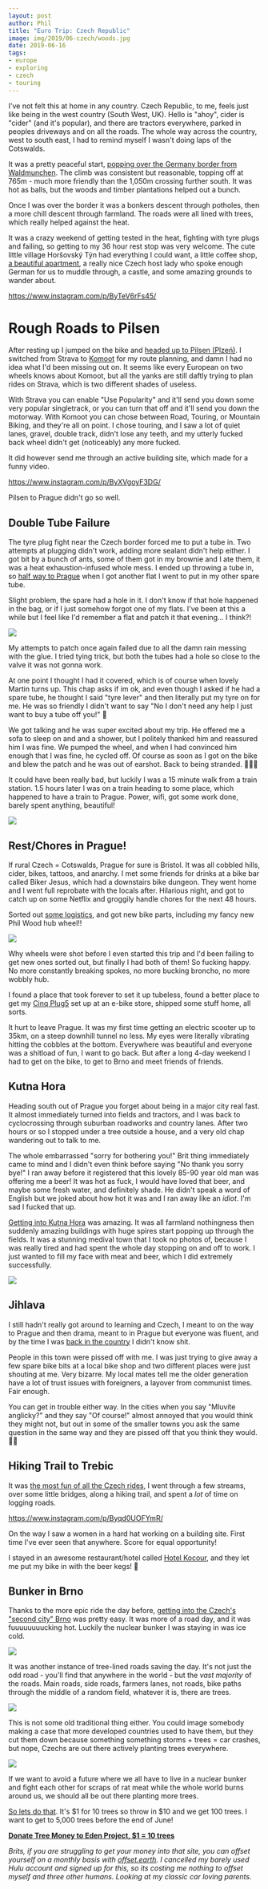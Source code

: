 ```yaml
---
layout: post
author: Phil
title: "Euro Trip: Czech Republic"
image: img/2019/06-czech/woods.jpg
date: 2019-06-16
tags:
- europe
- exploring
- czech
- touring
---
```


I've not felt this at home in any country. Czech Republic, to me, feels just
like being in the west country (South West, UK). Hello is "ahoy", cider is
"cider" (and it's popular), and there are tractors everywhere, parked in peoples
driveways and on all the roads. The whole way across the country, west to south
east, I had to remind myself I wasn't doing laps of the Cotswalds.

It was a pretty peaceful start, [popping over the Germany border from
Waldmunchen](https://www.strava.com/activities/2419730256). The climb was
consistent but reasonable, topping off at 765m - much more friendly than the
1,050m crossing further south. It was hot as balls, but the woods and timber
plantations helped out a bunch.

Once I was over the border it was a bonkers descent through potholes, then a
more chill descent through farmland. The roads were all lined with trees, which
really helped against the heat.

It was a crazy weekend of getting tested in the heat, fighting with tyre plugs
and failing, so getting to my 36 hour rest stop was very welcome. The cute
little village Horšovský Týn had everything I could want, a little coffee shop,
[a beautiful apartment](https://www.airbnb.com/rooms/20599516), a really nice
Czech host lady who spoke enough German for us to muddle through, a castle, and
some amazing grounds to wander about.

https://www.instagram.com/p/ByTeV6rFs45/

# Rough Roads to Pilsen

After resting up I jumped on the bike and [headed up to Pilsen
(Plzeń)](https://www.strava.com/activities/2425245842). I switched from Strava
to [Komoot](http://komoot.com/) for my route planning, and damn I had no idea
what I'd been missing out on. It seems like every European on two wheels knows
about Komoot, but all the yanks are still daftly trying to plan rides on Strava,
which is two different shades of useless.

With Strava you can enable "Use Popularity" and it'll send you down some very
popular singletrack, or you can turn that off and it'll send you down the
motorway. With Komoot you can chose between Road, Touring, or Mountain Biking,
and they're all on point. I chose touring, and I saw a lot of quiet lanes,
gravel, double track, didn't lose any teeth, and my utterly fucked back
wheel didn't get (noticeably) any more fucked.

It did however send me through an active building site, which made for a funny video.

https://www.instagram.com/p/ByXVgoyF3DG/

Pilsen to Prague didn't go so well.

## Double Tube Failure

The tyre plug fight near the Czech border forced me to put a tube in. Two
attempts at plugging didn't work, adding more sealant didn't help either. I got
bit by a bunch of ants, some of them got in my brownie and I ate them, it was a
heat exhaustion-infused whole mess. I ended up throwing a tube in, so [half way
to Prague](https://www.strava.com/activities/2428542827) when I got another flat
I went to put in my other spare tube.

Slight problem, the spare had a hole in it. I don't know if that hole happened
in the bag, or if I just somehow forgot one of my flats. I've been at this a
while but I feel like I'd remember a flat and patch it that evening... I think?!

![](img/2019/06-czech/flat.jpg)

My attempts to patch once again failed due to all the damn rain messing with the
glue. I tried tying trick, but both the tubes had a hole so close to the valve
it was not gonna work.

At one point I thought I had it covered, which is of course when lovely Martin
turns up. This chap asks if im ok, and even though I asked if he had a spare
tube, he thought I said "tyre lever" and then literally put my tyre on for me. He
was so friendly I didn't want to say "No I don't need any help I just want to
buy a tube off you!" 🤣

We got talking and he was super excited about my trip. He offered me a sofa to
sleep on and and a shower, but I politely thanked him and reassured him I was
fine. We pumped the wheel, and when I had convinced him enough that I was fine,
he cycled off. Of course as soon as I got on the bike and blew the patch and he was
out of earshot. Back to being stranded. 🤦🏻‍♂️

It could have been really bad, but luckily I was a 15 minute walk from a train
station. 1.5 hours later I was on a train heading to some place, which happened
to have a train to Prague. Power, wifi, got some work done, barely spent
anything, beautiful!

![](img/2019/06-czech/train.jpg)

## Rest/Chores in Prague!

If rural Czech = Cotswalds, Prague for sure is Bristol. It was all cobbled
hills, cider, bikes, tattoos, and anarchy. I met some friends for drinks at a
bike bar called Biker Jesus, which had a downstairs bike dungeon. They went home
and I went full reprobate with the locals after. Hilarious night, and got to
catch up on some Netflix and groggily handle chores for the next 48 hours.

Sorted out [some logistics](/touring-logistics/), and got new bike parts, including
my fancy new Phil Wood hub wheel!!

![](img/2019/06-czech/phil.jpg)

Why wheels were shot before I even started this trip and I'd been failing to get
new ones sorted out, but finally I had both of them! So fucking happy. No more constantly breaking spokes, no more
bucking broncho, no more wobbly hub.

I found a place that took forever to set it up tubeless, found a better place to
get my [Cinq Plug5](https://cinq.de/en/power-supplies/433/plug5-plus?c=135) set
up at an e-bike store, shipped some stuff home, all sorts.

It hurt to leave Prague. It was my first time getting an electric scooter up to
35km, on a steep downhill tunnel no less. My eyes were literally vibrating
hitting the cobbles at the bottom. Everywhere was beautiful and everyone was a
shitload of fun, I want to go back. But after a long 4-day weekend I had to get
on the bike, to get to Brno and meet friends of friends.

## Kutna Hora

Heading south out of Prague you forget about being in a major city real fast. It
almost immediately turned into fields and tractors, and I was back to
cyclocrossing through suburban roadworks and country lanes. After two hours or
so I stopped under a tree outside a house, and a very old chap wandering out to
talk to me.

The whole embarrassed "sorry for bothering you!" Brit thing immediately came to
mind and I didn't even think before saying "No thank you sorry bye!" I ran away
before it registered that this lovely 85-90 year old man was offering me a
beer! It was hot as fuck, I would have loved that beer, and maybe some fresh
water, and definitely shade. He didn't speak a word of English but we joked
about how hot it was and I ran away like an *idiot*. I'm sad I fucked that up.

[Getting into Kutna Hora](https://www.strava.com/activities/2442454599) was
amazing. It was all farmland nothingness then suddenly amazing buildings with
huge spires start popping up through the fields. It was a stunning medival town
that I took no photos of, because I was really tired and had spent the whole day
stopping on and off to work. I just wanted to fill my face with meat and beer,
which I did extremely successfully.

![](img/2019/06-czech/kutna.jpg)

## Jihlava

I still hadn't really got around to learning and Czech, I meant to on the way to
Prague and then drama, meant to in Prague but everyone was fluent, and by the
time I was [back in the country](https://www.strava.com/activities/2444887543) I
didn't know shit.

People in this town were pissed off with me. I was just trying to give away a
few spare bike bits at a local bike shop and two different places were just
shouting at me. Very bizarre. My local mates tell me the older generation have a
lot of trust issues with foreigners, a layover from communist times. Fair
enough.

You can get in trouble either way. In the cities when you say "Mluvíte
anglicky?" and they say "Of course!" almost annoyed that you would think they
might not, but out in some of the smaller towns you ask the same question in the
same way and they are pissed off that you think they would. 🤷‍♂️

## Hiking Trail to Trebic

It was [the most fun of all the Czech
rides](https://www.strava.com/activities/2448736135), I went through a few
streams, over some little bridges, along a hiking trail, and spent a _lot_ of
time on logging roads.

https://www.instagram.com/p/Byqd0UOFYmR/

On the way I saw a women in a hard hat working on a building site. First time
I've ever seen that anywhere. Score for equal opportunity!

I stayed in an awesome restaurant/hotel called [Hotel
Kocour](https://www.orbitz.com/Trebic-Hotels-Hotel-Kocour.h20030490.Hotel-Information?langid=1033),
and they let me put my bike in with the beer kegs! 🍻

## Bunker in Brno

Thanks to the more epic ride the day before, [getting into the Czech's "second
city" Brno](https://www.strava.com/activities/2451346716) was pretty easy. It was
more of a road day, and it was fuuuuuuuucking hot. Luckily the nuclear bunker I was
staying in was ice cold.

![](img/2019/06-czech/bunker.jpg)

It was another instance of tree-lined roads saving the day. It's not just the
odd road - you'll find that anywhere in the world - but the *vast majority* of
the roads. Main roads, side roads, farmers lanes, not roads, bike paths through
the middle of a random field, whatever it is, there are trees.

![](img/2019/06-czech/tree-lined.jpg)

This is not some old traditional thing either. You could image somebody making a
case that more developed countries used to have them, but they cut them down
because something something storms + trees = car crashes, but nope, Czechs are out
there actively planting trees everywhere.

![](img/2019/06-czech/planting.jpg)

If we want to avoid a future where we all have to live in a nuclear bunker and
fight each other for scraps of rat meat while the whole world burns around us,
we should all be out there planting more trees.

[So lets do that](https://edenprojects.org/user/philsturgeon/). It's $1 for 10
trees so throw in $10 and we get 100 trees. I want to get to 5,000 trees before
the end of June!

**[Donate Tree Money to Eden Project, $1 = 10 trees](https://edenprojects.org/user/philsturgeon/)**

_Brits, if you are struggling to get your money into that site, you can offset
yourself on a monthly basis with [offset.earth](https://offset.earth/). I
cancelled my barely used Hulu account and signed up for this, so its costing me nothing
to offset myself and three other humans. Looking at my classic car loving parents._